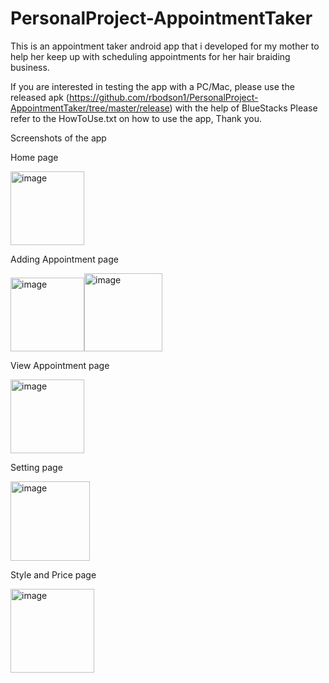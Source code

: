 # PersonalProject-AppointmentTaker

This is an appointment taker android app that i developed for my mother to help her 
keep up with scheduling appointments for her hair braiding business.

If you are interested in testing the app with a PC/Mac, please use the released apk (https://github.com/rbodson1/PersonalProject-AppointmentTaker/tree/master/release) with the help of BlueStacks
Please refer to the HowToUse.txt on how to use the app, Thank you.

Screenshots of the app

Home page

<img width="118" alt="image" src="https://user-images.githubusercontent.com/55414069/109568799-6cebe400-7ab5-11eb-8ead-b211f6b16e35.png">

Adding Appointment page

<img width="118" alt="image" src="https://user-images.githubusercontent.com/55414069/109568893-90169380-7ab5-11eb-8431-af88974d31c0.png"><img width="125" alt="image" src="https://user-images.githubusercontent.com/55414069/109568996-b5a39d00-7ab5-11eb-96f2-9a1fdda0c163.png">

View Appointment page

<img width="118" alt="image" src="https://user-images.githubusercontent.com/55414069/109569615-b557d180-7ab6-11eb-8a09-759ad8ab6053.png">

Setting page

<img width="127" alt="image" src="https://user-images.githubusercontent.com/55414069/109569632-b983ef00-7ab6-11eb-88c8-a3554c7d13b4.png">

Style and Price page

<img width="134" alt="image" src="https://user-images.githubusercontent.com/55414069/109569641-bc7edf80-7ab6-11eb-8fba-bb23c108a698.png">



